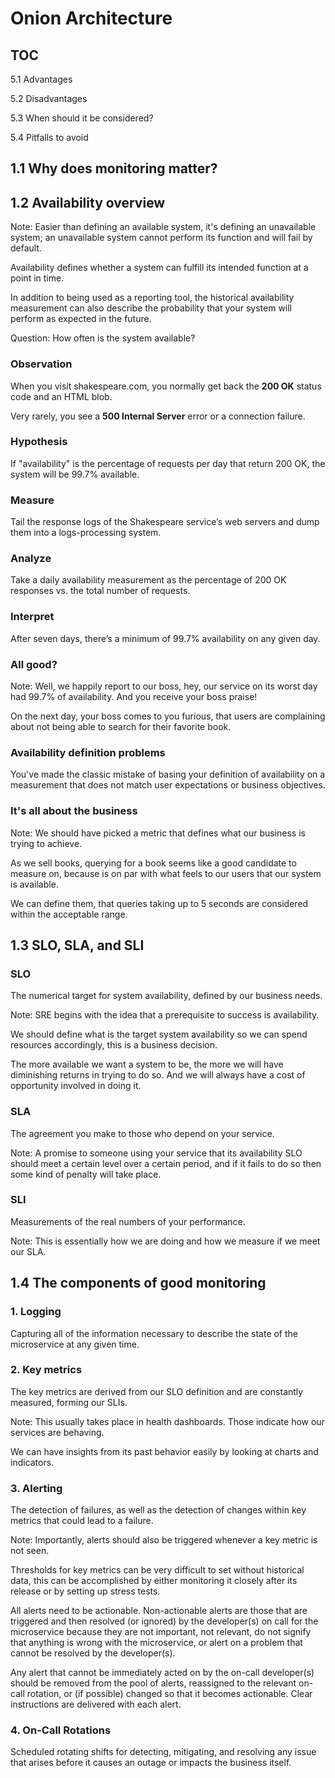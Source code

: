 # Onion Architecture


## TOC

5.1 Advantages

5.2 Disadvantages

5.3 When should it be considered?

5.4 Pitfalls to avoid


## 1.1 Why does monitoring matter?


<!-- .slide: data-background="slides/assets/cockpit.jpg"  --> 


<!-- .slide: data-background="slides/assets/cockpit_black.png"  --> 


## 1.2 Availability overview

Note:
Easier than defining an available system, it's defining an unavailable system; an unavailable system cannot perform its function and will fail by default.

Availability defines whether a system can fulfill its intended function at a point in time. 

In addition to being used as a reporting tool, the historical availability measurement can also describe the probability that your system will perform as expected in the future.


Question: How often is the system available?


### Observation

When you visit shakespeare.com, you normally get back the <b>200 OK</b> status code and an HTML blob. 

Very rarely, you see a <b>500 Internal Server</b> error or a connection failure.


### Hypothesis
If "availability" is the percentage of requests per day that return 200 OK, the system will be 99.7% available.


### Measure
Tail the response logs of the Shakespeare service’s web servers and dump them into a logs-processing system.


### Analyze
Take a daily availability measurement as the percentage of 200 OK responses vs. the total number of requests.


### Interpret
After seven days, there’s a minimum of 99.7% availability on any given day.


<!-- .slide: data-background="slides/assets/shakespare.png"  --> 


### All good?

Note:
Well, we happily report to our boss, hey, our service on its worst day had 99.7% of availability. And you receive your boss praise!

On the next day, your boss comes to you furious, that users are complaining about not being able to search for their favorite book.


### Availability definition problems
You've made the classic mistake of basing your definition of availability on a measurement that does not match user expectations or business objectives.


### It's all about the business 

Note:
We should have picked a metric that defines what our business is trying to achieve.

As we sell books, querying for a book seems like a good candidate to measure on, because is on par with what feels to our users that our system is available.

We can define them, that queries taking up to 5 seconds are considered within the acceptable range.


## 1.3 SLO, SLA, and SLI


### SLO
The numerical target for system availability, defined by our business needs.

Note: 
SRE begins with the idea that a prerequisite to success is availability.

We should define what is the target system availability so we can spend resources accordingly, this is a business decision.

The more available we want a system to be, the more we will have diminishing returns in trying to do so. And we will always have a cost of opportunity involved in doing it.


### SLA
The agreement you make to those who depend on your service.

Note:
A promise to someone using your service that its availability SLO should meet a certain level over a certain period, and if it fails to do so then some kind of penalty will take place.


### SLI
Measurements of the real numbers of your performance.

Note:
This is essentially how we are doing and how we measure if we meet our SLA.


## 1.4 The components of good monitoring


### 1. Logging
Capturing all of the information necessary to describe the state of the microservice at any given time.


### 2. Key metrics
The key metrics are derived from our SLO definition and are constantly measured, forming our SLIs.

Note:
This usually takes place in health dashboards. Those indicate how our services are behaving. 

We can have insights from its past behavior easily by looking at charts and indicators.


### 3. Alerting
The detection of failures, as well as the detection of changes within key metrics that could lead to a failure.

Note:
Importantly, alerts should also be triggered whenever a key metric is not
seen. 

Thresholds for key metrics can be very difficult to set without historical data, this can be accomplished by either monitoring it closely after its release or by setting up stress tests.

All alerts need to be actionable. Non-actionable alerts are those that are triggered and then resolved (or ignored) by the developer(s) on call for the microservice because
they are not important, not relevant, do not signify that anything is wrong with the microservice, or alert on a problem that cannot be resolved by the developer(s).

Any alert that cannot be immediately acted on by the on-call developer(s) should be removed from the pool of alerts, reassigned to the relevant on-call rotation, or (if possible) changed so that it becomes actionable. Clear instructions are delivered with each alert.


### 4. On-Call Rotations
Scheduled rotating shifts for detecting, mitigating, and resolving any issue that arises before it causes an outage or impacts the business itself.
